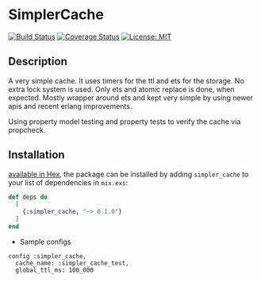 # SimplerCache

[![Build Status](https://travis-ci.com/IRog/simpler_cache.svg?branch=master)](https://travis-ci.com/IRog/simpler_cache) [![Coverage Status](https://coveralls.io/repos/github/IRog/simpler_cache/badge.svg?branch=master)](https://coveralls.io/github/IRog/simpler_cache?branch=master)  [![License: MIT](https://img.shields.io/badge/License-MIT-yellow.svg)](https://opensource.org/licenses/MIT)

## Description

A very simple cache. It uses timers for the ttl and ets for the storage.
No extra lock system is used. Only ets and atomic replace is done, when expected.
Mostly wrapper around ets and kept very simple by using newer apis and recent erlang improvements.

Using property model testing and property tests to verify the cache via propcheck.

## Installation

[available in Hex](https://hex.pm/packages/simpler_cache), the package can be installed
by adding `simpler_cache` to your list of dependencies in `mix.exs`:

```elixir
def deps do
  [
    {:simpler_cache, "~> 0.1.0"}
  ]
end
```

- Sample configs
```
config :simpler_cache,
  cache_name: :simpler_cache_test,
  global_ttl_ms: 100_000
```
